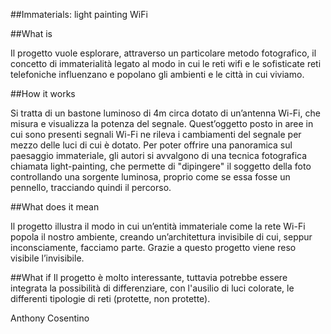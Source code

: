 ##Immaterials: light painting WiFi

##What is

Il progetto vuole esplorare, attraverso un particolare metodo fotografico, il concetto di immaterialità legato al modo in cui le reti wifi e le sofisticate reti telefoniche influenzano e popolano gli ambienti e le città in cui viviamo.

##How it works 

Si tratta di un bastone luminoso di 4m circa dotato di un’antenna Wi-Fi, che misura e visualizza la potenza del segnale. Quest’oggetto posto in aree in cui sono presenti segnali Wi-Fi ne rileva i cambiamenti del segnale per mezzo delle luci di cui è dotato. Per poter offrire una panoramica sul paesaggio immateriale, gli autori si avvalgono di una tecnica fotografica chiamata light-painting, che permette di "dipingere" il soggetto della foto controllando una sorgente luminosa, proprio come se essa fosse un pennello, tracciando quindi il percorso.

##What does it mean 

Il progetto illustra il modo in cui un’entità immateriale come la rete Wi-Fi popola il nostro ambiente, creando un’architettura invisibile di cui, seppur inconsciamente, facciamo parte. Grazie a questo progetto viene reso visibile l’invisibile.

##What if 
Il progetto è molto interessante, tuttavia potrebbe essere integrata la possibilità di differenziare, con l'ausilio di luci colorate, le differenti tipologie di reti (protette, non protette).

Anthony Cosentino
